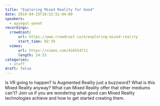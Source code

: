 ```yaml
---
title: "Exploring Mixed Reality for Good"
date: 2019-04-25T18:52:51-04:00
speakers:
  - aysegul-yonet
recordings:
  crowdcast:
      url: https://www.crowdcast.io/e/exploring-mixed-reality
      start_time: 02:39
  vimeo:
      url: https://vimeo.com/416554711
      length: 24:33
categories:
  - stuff
draft: false
---
```


Is VR going to happen? Is Augmented Reality just a buzzword? What is this Mixed Reality anyway? What can Mixed Reality offer that other mediums can't? Join us if you are wondering what good can Mixed Reality technologies achieve and how to get started creating them.
